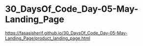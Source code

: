 # 30_DaysOf_Code_Day-05-May-Landing_Page
https://fasasisherif.github.io/30_DaysOf_Code_Day-05-May-Landing_Page/product_landing_page.html
